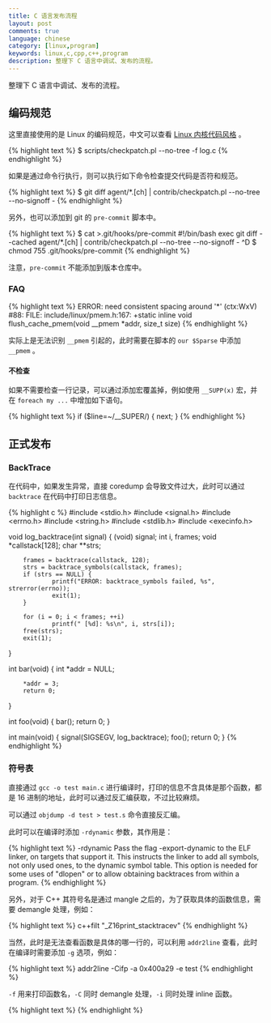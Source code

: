 ```yaml
---
title: C 语言发布流程
layout: post
comments: true
language: chinese
category: [linux,program]
keywords: linux,c,cpp,c++,program
description: 整理下 C 语言中调试、发布的流程。
---
```


整理下 C 语言中调试、发布的流程。

<!-- more -->



## 编码规范

这里直接使用的是 Linux 的编码规范，中文可以查看 [Linux 内核代码风格](https://www.kernel.org/doc/html/v4.15/translations/zh_CN/coding-style.html) 。

{% highlight text %}
$ scripts/checkpatch.pl --no-tree -f log.c
{% endhighlight %}

如果是通过命令行执行，则可以执行如下命令检查提交代码是否符和规范。

{% highlight text %}
$ git diff agent/*.[ch] | contrib/checkpatch.pl --no-tree --no-signoff -
{% endhighlight %}

另外，也可以添加到 git 的 `pre-commit` 脚本中。

{% highlight text %}
$ cat >.git/hooks/pre-commit
#!/bin/bash
exec git diff --cached agent/*.[ch] | contrib/checkpatch.pl --no-tree --no-signoff -
^D
$ chmod 755 .git/hooks/pre-commit
{% endhighlight %}

注意，`pre-commit` 不能添加到版本仓库中。

<!---
谈谈Linux内核驱动的coding style
http://www.cnblogs.com/wwang/archive/2011/02/24/1960283.html
-->

### FAQ

{% highlight text %}
ERROR: need consistent spacing around '*' (ctx:WxV)
#88: FILE: include/linux/pmem.h:167:
+static inline void flush_cache_pmem(void __pmem *addr, size_t size)
{% endhighlight %}

实际上是无法识别 `__pmem` 引起的，此时需要在脚本的 `our $Sparse` 中添加 `__pmem` 。

#### 不检查

如果不需要检查一行记录，可以通过添加宏覆盖掉，例如使用 `__SUPP(x)` 宏，并在 `foreach my ...` 中增加如下语句。

{% highlight text %}
if ($line=~/__SUPER/) {
	next;
}
{% endhighlight %}

<!--
## Linux 代码正式发布以及问题排查

## 0. 开发测试

## 1. RPM包安装

## 2. DebugInfo

http://www.unknownroad.com/rtfm/gdbtut/gdbstack.html
https://sourceware.org/gdb/onlinedocs/gdb/Backtrace.html
https://darkdust.net/files/GDB%20Cheat%20Sheet.pdf
http://www.brendangregg.com/blog/2016-08-09/gdb-example-ncurses.html
-->

## 正式发布

### BackTrace

在代码中，如果发生异常，直接 coredump 会导致文件过大，此时可以通过 `backtrace` 在代码中打印日志信息。

{% highlight c %}
#include <stdio.h>
#include <signal.h>
#include <errno.h>
#include <string.h>
#include <stdlib.h>
#include <execinfo.h>

void log_backtrace(int signal)
{
        (void) signal;
        int i, frames;
        void *callstack[128];
        char **strs;

        frames = backtrace(callstack, 128);
        strs = backtrace_symbols(callstack, frames);
        if (strs == NULL) {
                printf("ERROR: backtrace_symbols failed, %s", strerror(errno));
                exit(1);
        }

        for (i = 0; i < frames; ++i)
                printf(" [%d]: %s\n", i, strs[i]);
        free(strs);
        exit(1);
}

int bar(void)
{
        int *addr = NULL;

        *addr = 3;
        return 0;
}

int foo(void)
{
        bar();
        return 0;
}


int main(void)
{
        signal(SIGSEGV, log_backtrace);
        foo();
        return 0;
}
{% endhighlight %}

<!--
https://www.linuxjournal.com/article/6391
https://www.mawenbao.com/research/glibc-backtrace-parsing.html
http://silencewt.github.io/2015/05/11/Segmentation-Fault%E9%94%99%E8%AF%AF%E5%8E%9F%E5%9B%A0%E6%80%BB%E7%BB%93/
-->

### 符号表

直接通过 `gcc -o test main.c` 进行编译时，打印的信息不含具体是那个函数，都是 16 进制的地址，此时可以通过反汇编获取，不过比较麻烦。

可以通过 `objdump -d test > test.s` 命令直接反汇编。

此时可以在编译时添加 `-rdynamic` 参数，其作用是：

{% highlight text %}
-rdynamic
    Pass the flag -export-dynamic to the ELF linker, on targets that support it. This
instructs the linker to add all symbols, not only used ones, to the dynamic symbol
table. This option is needed for some uses of "dlopen" or to allow obtaining backtraces
from within a program.
{% endhighlight %}

另外，对于 C++ 其符号名是通过 mangle 之后的，为了获取具体的函数信息，需要 demangle 处理，例如：

{% highlight text %}
c++filt  "_Z16print_stacktracev"
{% endhighlight %}

当然，此时是无法查看函数是具体的哪一行的，可以利用 `addr2line` 查看，此时在编译时需要添加 `-g` 选项，例如：

{% highlight text %}
addr2line -Cifp -a 0x400a29 -e test
{% endhighlight %}

`-f` 用来打印函数名，`-C` 同时 demangle 处理，`-i` 同时处理 inline 函数。

<!--
1. 不包含任何的行信息，无法确定具体那个函数出问题。
2. 无法确定函数的入参以及本地的变量值；
3. 无法确定打印的栈函数是否为静态。

They contain no line number information, so you don’t know where in
a function something happened
You cannot see the values of arguments and local variables
You cannot trust the function names given in the backtrace, since
the debugger doesn’t know about static functions.


disas 0x41dde0,0x41ef00
disas 0x41e500,0x41efff


对程序进行汇编级调试。


----- (run)重新开始运行
(gdb) r
----- (break)针对地址设置断点
(gdb) b *0x0804ce2b

单步步过
(gdb) ni    (next instruction)
单步步入
(gdb) si    ( step instruction )
继续执行
( gdb )c

执行到返回
(gdb) finish










## Linux 代码正式发布以及问题排查

## 0. 开发测试
## 1. RPM包安装

## 2. DebugInfo

https://www.mawenbao.com/research/glibc-backtrace-parsing.html

使用库函数backtrace和backtrace_symbols定位段错误
http://blog.sina.com.cn/s/blog_590be5290102w5yw.html
https://blog.csdn.net/ieearth/article/details/49763481
https://blog.csdn.net/astrotycoon/article/details/8142588
http://silencewt.github.io/2015/05/11/Segmentation-Fault%E9%94%99%E8%AF%AF%E5%8E%9F%E5%9B%A0%E6%80%BB%E7%BB%93/

while true ; do  echo -e "HTTP/1.1 200 OK\n\n $(date)" | nc -l -p 1500  ; done




关于AK/SK介绍
https://bbs.huaweicloud.com/blogs/079b918999c111e7b8317ca23e93a891

https://github.com/jobbole/awesome-c-cn
-->


{% highlight text %}
{% endhighlight %}
